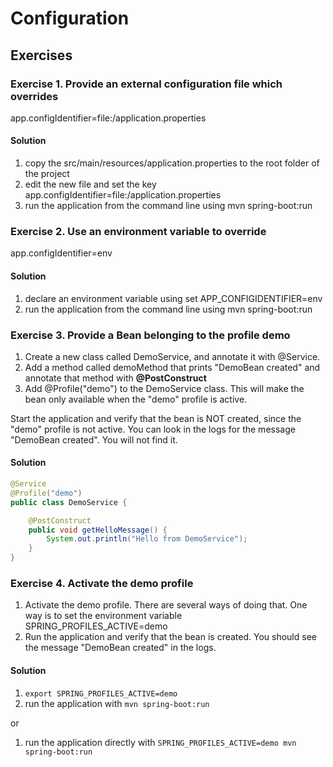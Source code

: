 # Configuration

## Exercises

### Exercise 1. Provide an external configuration file which overrides
app.configIdentifier=file:/application.properties

#### Solution
1. copy the src/main/resources/application.properties to the root folder of the project
2. edit the new file and set the key app.configIdentifier=file:/application.properties
3. run the application from the command line using mvn spring-boot:run



### Exercise 2. Use an environment variable to override
app.configIdentifier=env

#### Solution
1. declare an environment variable using set APP_CONFIGIDENTIFIER=env
2. run the application from the command line using mvn spring-boot:run


### Exercise 3. Provide a Bean belonging to the profile demo

1. Create a new class called DemoService, and annotate it with @Service. 
2. Add a method called demoMethod that prints "DemoBean created" and annotate that method with **@PostConstruct**
3. Add @Profile("demo") to the DemoService class. This will make the bean only available when the "demo" profile is active.

Start the application and verify that the bean is NOT created, since the "demo" profile is not active. You can look in the logs for the message "DemoBean created". You will not find it.

#### Solution

```java
@Service
@Profile("demo")
public class DemoService {

    @PostConstruct
    public void getHelloMessage() {
        System.out.println("Hello from DemoService");
    }
}
```



### Exercise 4. Activate the demo profile
1. Activate the demo profile. There are several ways of doing that. One way is to set the environment variable SPRING_PROFILES_ACTIVE=demo
2. Run the application and verify that the bean is created. You should see the message "DemoBean created" in the logs.


#### Solution
1. `export SPRING_PROFILES_ACTIVE=demo`
2. run the application with `mvn spring-boot:run`

or

1. run the application directly with `SPRING_PROFILES_ACTIVE=demo mvn spring-boot:run`
